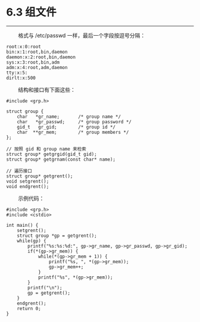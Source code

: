 # 6.3 组文件
***

&emsp;&emsp;
格式与 /etc/passwd 一样，最后一个字段按逗号分隔：

    root:x:0:root
    bin:x:1:root,bin,daemon
    daemon:x:2:root,bin,daemon
    sys:x:3:root,bin,adm
    adm:x:4:root,adm,daemon
    tty:x:5:
    dirlt:x:500

&emsp;&emsp;
结构和接口有下面这些：

    #include <grp.h>
    
    struct group {
        char   *gr_name;       /* group name */
        char   *gr_passwd;     /* group password */
        gid_t   gr_gid;        /* group id */
        char  **gr_mem;        /* group members */
    };
    
    // 按照 gid 和 group name 来检索
    struct group* getgrgid(gid_t gid);
    struct group* getgrnam(const char* name);
    
    // 遍历接口
    struct group* getgrent();
    void setgrent();
    void endgrent();
    
&emsp;&emsp;
示例代码：
    
    #include <grp.h>
    #include <cstdio>
    
    int main() {
        setgrent();
        struct group *gp = getgrent();
        while(gp) {
            printf("%s:%s:%d:", gp->gr_name, gp->gr_passwd, gp->gr_gid);
            if(*(gp->gr_mem)) {
                while(*(gp->gr_mem + 1)) {
                    printf("%s, ", *(gp->gr_mem));
                    gp->gr_mem++;
                }
                printf("%s", *(gp->gr_mem));
            }
            printf("\n");
            gp = getgrent();
        }
        endgrent();
        return 0;
    }